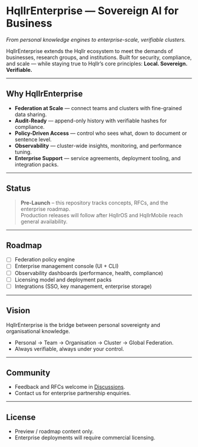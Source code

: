 # HqllrEnterprise — Sovereign AI for Business
*From personal knowledge engines to enterprise-scale, verifiable clusters.*

HqllrEnterprise extends the Hqllr ecosystem to meet the demands of businesses, research groups, and institutions. Built for security, compliance, and scale — while staying true to Hqllr’s core principles: **Local. Sovereign. Verifiable.**

---

## Why HqllrEnterprise
- **Federation at Scale** — connect teams and clusters with fine-grained data sharing.
- **Audit-Ready** — append-only history with verifiable hashes for compliance.
- **Policy-Driven Access** — control who sees what, down to document or sentence level.
- **Observability** — cluster-wide insights, monitoring, and performance tuning.
- **Enterprise Support** — service agreements, deployment tooling, and integration packs.

---

## Status
> **Pre-Launch** – this repository tracks concepts, RFCs, and the enterprise roadmap.  
> Production releases will follow after HqllrOS and HqllrMobile reach general availability.

---

## Roadmap
- [ ] Federation policy engine  
- [ ] Enterprise management console (UI + CLI)  
- [ ] Observability dashboards (performance, health, compliance)  
- [ ] Licensing model and deployment packs  
- [ ] Integrations (SSO, key management, enterprise storage)

---

## Vision
HqllrEnterprise is the bridge between personal sovereignty and organisational knowledge.  
- Personal → Team → Organisation → Cluster → Global Federation.  
- Always verifiable, always under your control.  

---

## Community
- Feedback and RFCs welcome in [Discussions](../../discussions).  
- Contact us for enterprise partnership enquiries.

---

## License
- Preview / roadmap content only.  
- Enterprise deployments will require commercial licensing.
